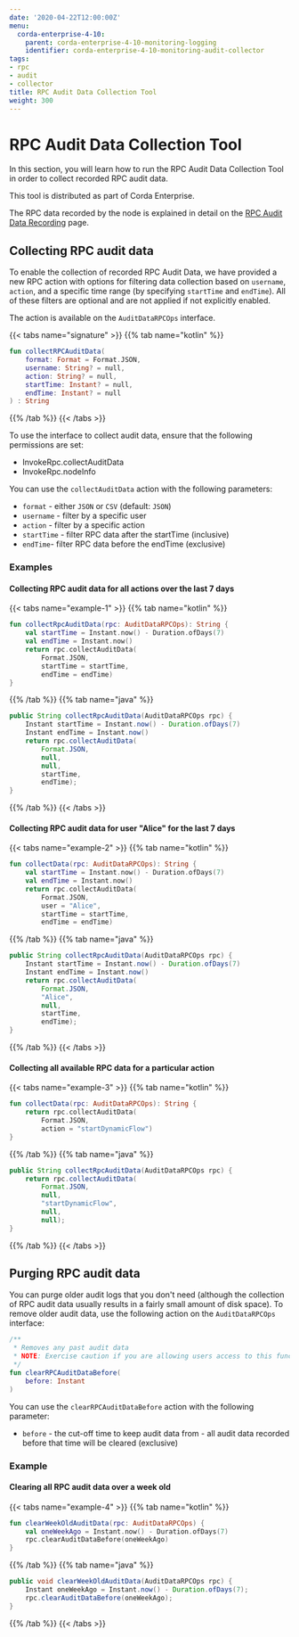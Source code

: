 ```yaml
---
date: '2020-04-22T12:00:00Z'
menu:
  corda-enterprise-4-10:
    parent: corda-enterprise-4-10-monitoring-logging
    identifier: corda-enterprise-4-10-monitoring-audit-collector
tags:
- rpc
- audit
- collector
title: RPC Audit Data Collection Tool
weight: 300
---
```


# RPC Audit Data Collection Tool

In this section, you will learn how to run the RPC Audit Data Collection Tool in order to collect recorded RPC audit data.

This tool is distributed as part of Corda Enterprise.

The RPC data recorded by the node is explained in detail on the [RPC Audit Data Recording](../../../../../../../../en/platform/corda/4.10/enterprise/node/setup/rpc-audit-data-recording.md) page.

## Collecting RPC audit data

To enable the collection of recorded RPC Audit Data, we have provided a new RPC action with options for filtering data collection based on `username`, `action`, and a specific time range (by specifying `startTime` and `endTime`). All of these filters are optional and are not applied if not explicitly enabled.

The action is available on the `AuditDataRPCOps` interface.

{{< tabs name="signature" >}}
{{% tab name="kotlin" %}}

```kotlin
fun collectRPCAuditData(
    format: Format = Format.JSON,
    username: String? = null,
    action: String? = null,
    startTime: Instant? = null,
    endTime: Instant? = null
) : String
```

{{% /tab %}}
{{< /tabs >}}

To use the interface to collect audit data, ensure that the following permissions are set:

- InvokeRpc.collectAuditData
- InvokeRpc.nodeInfo

You can use the `collectAuditData` action with the following parameters:

- `format` - either `JSON` or `CSV` (default: `JSON`)
- `username` - filter by a specific user
- `action` - filter by a specific action
- `startTime` - filter RPC data after the startTime (inclusive)
- `endTime`- filter RPC data before the endTime (exclusive)

### Examples

#### Collecting RPC audit data for all actions over the last 7 days

{{< tabs name="example-1" >}}
{{% tab name="kotlin" %}}

```kotlin
fun collectRpcAuditData(rpc: AuditDataRPCOps): String {
    val startTime = Instant.now() - Duration.ofDays(7)
    val endTime = Instant.now()
    return rpc.collectAuditData(
        Format.JSON,
        startTime = startTime,
        endTime = endTime)
}
```

{{% /tab %}}
{{% tab name="java" %}}

```java
public String collectRpcAuditData(AuditDataRPCOps rpc) {
    Instant startTime = Instant.now() - Duration.ofDays(7)
    Instant endTime = Instant.now()
    return rpc.collectAuditData(
        Format.JSON,
        null,
        null,
        startTime,
        endTime);
}
```

{{% /tab %}}
{{< /tabs >}}

#### Collecting RPC audit data for user "Alice" for the last 7 days

{{< tabs name="example-2" >}}
{{% tab name="kotlin" %}}

```kotlin
fun collectData(rpc: AuditDataRPCOps): String {
    val startTime = Instant.now() - Duration.ofDays(7)
    val endTime = Instant.now()
    return rpc.collectAuditData(
        Format.JSON,
        user = "Alice",
        startTime = startTime,
        endTime = endTime)
```

{{% /tab %}}
{{% tab name="java" %}}

```java
public String collectRpcAuditData(AuditDataRPCOps rpc) {
    Instant startTime = Instant.now() - Duration.ofDays(7)
    Instant endTime = Instant.now()
    return rpc.collectAuditData(
        Format.JSON,
        "Alice",
        null,
        startTime,
        endTime);
}
```

{{% /tab %}}
{{< /tabs >}}

#### Collecting all available RPC data for a particular action

{{< tabs name="example-3" >}}
{{% tab name="kotlin" %}}

```kotlin
fun collectData(rpc: AuditDataRPCOps): String {
    return rpc.collectAuditData(
        Format.JSON,
        action = "startDynamicFlow")
}
```

{{% /tab %}}
{{% tab name="java" %}}

```java
public String collectRpcAuditData(AuditDataRPCOps rpc) {
    return rpc.collectAuditData(
        Format.JSON,
        null,
        "startDynamicFlow",
        null,
        null);
}
```

{{% /tab %}}
{{< /tabs >}}

## Purging RPC audit data

You can purge older audit logs that you don't need (although the collection of RPC audit data usually results in a fairly small amount of disk space). To remove older audit data, use the following action on the `AuditDataRPCOps` interface:

```kotlin
/**
 * Removes any past audit data
 * NOTE: Exercise caution if you are allowing users access to this function.
 */
fun clearRPCAuditDataBefore(
    before: Instant
)
```

You can use the `clearRPCAuditDataBefore` action with the following parameter:

- `before` - the cut-off time to keep audit data from - all audit data recorded before that time will be cleared (exclusive)

### Example

#### Clearing all RPC audit data over a week old

{{< tabs name="example-4" >}}
{{% tab name="kotlin" %}}

```kotlin
fun clearWeekOldAuditData(rpc: AuditDataRPCOps) {
    val oneWeekAgo = Instant.now() - Duration.ofDays(7)
    rpc.clearAuditDataBefore(oneWeekAgo)
}
```

{{% /tab %}}
{{% tab name="java" %}}

```java
public void clearWeekOldAuditData(AuditDataRPCOps rpc) {
    Instant oneWeekAgo = Instant.now() - Duration.ofDays(7);
    rpc.clearAuditDataBefore(oneWeekAgo);
}
```

{{% /tab %}}
{{< /tabs >}}
